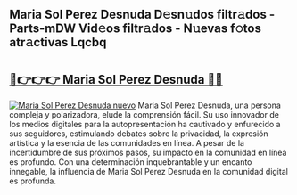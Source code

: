 ## Maria Sol Perez Desnuda D𝚎sn𝚞dos filtr𝚊dos - Parts-mDW Vid𝚎os filtr𝚊dos - N𝚞evas f𝚘tos atr𝚊ctivas Lqcbq

# <h2><a href="http://mbamds.tromn.icu/?c=Maria+Sol+Perez+Desnuda">🔗👉👉👉 Maria Sol Perez Desnuda 🔗🔗</a></h2>

[![Maria Sol Perez Desnuda nuevo](https://i.imgur.com/pEAQMta.gif)](http://mbamds.tromn.icu/?c=Maria+Sol+Perez+Desnuda)
Maria Sol Perez Desnuda, una persona compleja y polarizadora, elude la comprensión fácil. Su uso innovador de los medios digitales para la autopresentación ha cautivado y enfurecido a sus seguidores, estimulando debates sobre la privacidad, la expresión artística y la esencia de las comunidades en línea. A pesar de la incertidumbre de sus próximos pasos, su impacto en la comunidad en línea es profundo. Con una determinación inquebrantable y un encanto innegable, la influencia de Maria Sol Perez Desnuda en la comunidad digital es profunda.
